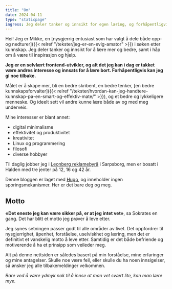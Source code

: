 ```yaml
---
title: "Om"
date: 2024-04-11
type: "staticpage"
ingress: Jeg deler tanker og innsikt for egen læring, og forhåpentligvis til andres inspirasjon.
---
```

Hei! Jeg er Mikke, en [nysgjerrig entusiast som har valgt å dele både opp- og nedturer]({{< relref "/tekster/jeg-er-en-evig-amator" >}}) i søken etter kunnskap. Jeg deler tanker og innsikt for å lære mer og bedre, samt i håp om å være til inspirasjon og hjelp.

**Jeg er en selvlært frontend-utvikler, og alt det jeg kan i dag er takket være andres interesse og innsats for å lære bort. Forhåpentligvis kan jeg gi noe tilbake.**

Målet er å skape mer, bli en bedre skribent, en bedre tenker, [en bedre kunnskapsforvalter]({{< relref "/tekster/hvordan-kan-jeg-handtere-kunnskap-pa-en-smart-og-effektiv-mate/" >}}), og et bedre og lykkeligere menneske. Og ideelt sett vil andre kunne lære både av og med meg underveis.

Mine interesser er blant annet: 

* digital minimalisme
* effektivitet og produktivitet
* kreativitet
* Linux og programmering
* filosofi
* diverse hobbyer


Til daglig jobber jeg i [Leonberg reklamebyrå](https://www.leonberg.no) i Sarpsborg, men er bosatt i Halden med tre jenter på 12, 16 og 42 år.  

Denne bloggen er laget med [Hugo](https://gohugo.io/), og inneholder ingen sporingsmekanismer. Her er det bare deg og meg.

## Motto
**«Det eneste jeg kan være sikker på, er at jeg intet vet»**, sa Sokrates en gang. Det har blitt et motto jeg prøver å leve etter.

Jeg synes setningen passer godt til alle områder av livet. Det oppfordrer til nysgjerrighet, åpenhet, forståelse, uselviskhet og læring, men det er definitivt et vanskelig motto å leve etter. Samtidig er det både befriende og motiverende å ha et prinsipp som veileder meg.

Alt på denne nettsiden er således basert på min forståelse, mine erfaringer og mine antagelser. Skulle noe være feil, eller skulle du ha noen innsigelser, så ønsker jeg alle tilbakemeldinger velkommen.

_Bare ved å være ydmyk nok til å innse at man vet svært lite, kan man lære mye._
